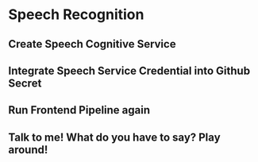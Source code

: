 # Speech Recognition

## Create Speech Cognitive Service

## Integrate Speech Service Credential into Github Secret

## Run Frontend Pipeline again

## Talk to me! What do you have to say? Play around!
